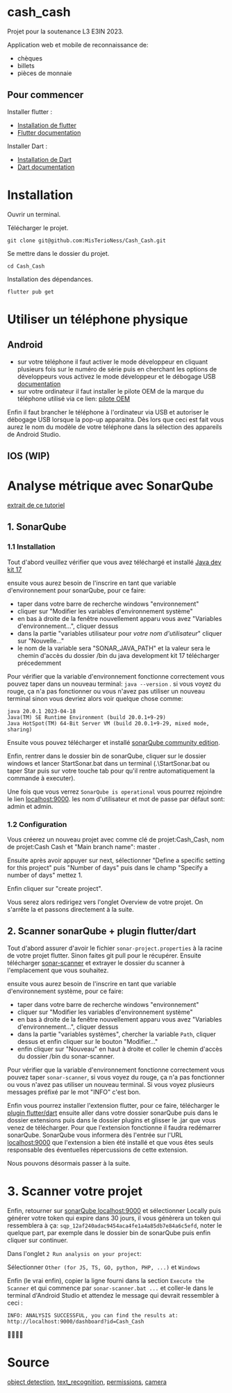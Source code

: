 # cash_cash

Projet pour la soutenance L3 E3IN 2023.

Application web et mobile de reconnaissance de:
- chèques
- billets
- pièces de monnaie

## Pour commencer 

Installer flutter :
- [Installation de flutter](https://docs.flutter.dev/get-started/install)
- [Flutter documentation](https://docs.flutter.dev/)

Installer Dart :
- [Installation de Dart](https://dart.dev/get-dart)
- [Dart documentation](https://dart.dev/guides)
    
# Installation
Ouvrir un terminal.

Télécharger le projet.
```console
git clone git@github.com:MisTerioNess/Cash_Cash.git
```

Se mettre dans le dossier du projet.
```console
cd Cash_Cash
```

Installation des dépendances.
```console
flutter pub get
```

# Utiliser un téléphone physique

## Android

- sur votre téléphone 
il faut activer le mode développeur en cliquant plusieurs fois sur le numéro de série puis
en cherchant les options de développeurs vous activez le mode développeur et le débogage USB
[documentation](https://developer.android.com/studio/debug/dev-options?hl=fr)
- sur votre ordinateur
il faut installer le pilote OEM de la marque du téléphone utilisé via ce lien:
[pilote OEM](https://developer.android.com/studio/run/oem-usb?hl=fr#Drivers)

Enfin il faut brancher le téléphone à l'ordinateur via USB et autoriser le débogage USB lorsque
la pop-up apparaitra. 
Dès lors que ceci est fait vous aurez le nom du modèle de votre téléphone dans la sélection des appareils de Android Studio.

## IOS (WIP)

# Analyse métrique avec SonarQube
[extrait de ce tutoriel](https://docs.sonarqube.org/latest/try-out-sonarqube/)

## 1. SonarQube

### 1.1 Installation

Tout d'abord veuillez vérifier que vous avez téléchargé et installé [Java dev kit 17](https://adoptium.net/en-GB/temurin/releases/?version=17)

ensuite vous aurez besoin de l'inscrire en tant que variable d'environnement pour sonarQube, pour ce faire:

- taper dans votre barre de recherche windows "environnement"
- cliquer sur "Modifier les variables d'environnement système"
- en bas à droite de la fenêtre nouvellement apparu vous avez "Variables d'environnement...", cliquer dessus
- dans la partie "variables utilisateur pour *votre nom d'utilisateur*" cliquer sur "Nouvelle..."
- le nom de la variable sera "SONAR_JAVA_PATH" et la valeur sera le chemin d'accès du dossier /bin du java development kit 17 télécharger précedemment

Pour vérifier que la variable d'environnement fonctionne correctement vous pouvez taper dans un nouveau terminal: ``java --version`` . si vous voyez du rouge, ça n'a pas fonctionner ou vous n'avez pas utiliser un nouveau terminal sinon
vous devriez alors voir quelque chose comme:
```
java 20.0.1 2023-04-18
Java(TM) SE Runtime Environment (build 20.0.1+9-29)
Java HotSpot(TM) 64-Bit Server VM (build 20.0.1+9-29, mixed mode, sharing)
```

Ensuite vous pouvez télécharger et installé [sonarQube community edition](https://binaries.sonarsource.com/Distribution/sonarqube/sonarqube-10.1.0.73491.zip).

Enfin, rentrer dans le dossier bin de sonarQube, cliquer sur le dossier windows et lancer StartSonar.bat dans un terminal (.\StartSonar.bat ou taper Star puis sur votre touche tab pour qu'il rentre automatiquement la commande à executer).

Une fois que vous verrez `SonarQube is operational` vous pourrez rejoindre le lien [localhost:9000](http://localhost:9000/).
les nom d'utilisateur et mot de passe par défaut sont: admin et admin.

### 1.2 Configuration

Vous créerez un nouveau projet avec comme clé de projet:Cash_Cash, nom de projet:Cash Cash et "Main branch name": master .

Ensuite après avoir appuyer sur next, sélectionner "Define a specific setting for this project" puis "Number of days" puis dans le champ "Specify a number of days" mettez 1.

Enfin cliquer sur "create project".

Vous serez alors redirigez vers l'onglet Overview de votre projet. On s'arrête la et passons directement à la suite.

## 2. Scanner sonarQube + plugin flutter/dart

Tout d'abord assurer d'avoir le fichier `sonar-project.properties` à la racine de votre projet flutter. Sinon faites git pull pour le récupérer.
Ensuite télécharger [sonar-scanner](https://binaries.sonarsource.com/Distribution/sonar-scanner-cli/sonar-scanner-cli-4.8.0.2856-windows.zip) et extrayer le dossier du scanner à l'emplacement que vous souhaitez.

ensuite vous aurez besoin de l'inscrire en tant que variable d'environnement système, pour ce faire:

- taper dans votre barre de recherche windows "environnement"
- cliquer sur "Modifier les variables d'environnement système"
- en bas à droite de la fenêtre nouvellement apparu vous avez "Variables d'environnement...", cliquer dessus
- dans la partie "variables systèmes", chercher la variable `Path`, cliquer dessus et enfin cliquer sur le bouton "Modifier..."
- enfin cliquer sur "Nouveau" en haut à droite et coller le chemin d'accès du dossier /bin du sonar-scanner.

Pour vérifier que la variable d'environnement fonctionne correctement vous pouvez taper `sonar-scanner`, si vous voyez du rouge, ça n'a pas fonctionner ou vous n'avez pas utiliser un nouveau terminal. Si vous voyez plusieurs messages préfixé par le mot "INFO" c'est bon.

Enfin vous pourrez installer l'extension flutter, pour ce faire, télécharger le
[plugin flutter/dart](https://github.com/insideapp-oss/sonar-flutter/releases/tag/0.5.0)
ensuite aller dans votre dossier sonarQube puis dans le dossier extensions puis dans le dossier plugins et glisser le .jar que vous venez de télécharger. Pour que l'extension fonctionne il faudra redémarrer sonarQube. SonarQube vous informera dès l'entrée sur l'URL [localhost:9000](http://localhost:9000/) que l'extension a bien été installé et que vous êtes seuls responsable des éventuelles répercussions de cette extension.

Nous pouvons désormais passer à la suite.

# 3. Scanner votre projet

Enfin, retourner sur [sonarQube localhost:9000](http://localhost:9000) et sélectionner Locally puis générer votre token qui expire dans 30 jours, il vous génèrera un token qui ressemblera à ça: ``sqp_12af240adac9454aca4fe1a4a85db7e84a6c5efd``, noter le quelque part, par exemple dans le dossier bin de sonarQube puis enfin cliquer sur continuer.

Dans l'onglet ``2 Run analysis on your project``:

Sélectionner ``Other (for JS, TS, GO, python, PHP, ...)`` et ``Windows``

Enfin (le vrai enfin), copier la ligne fourni dans la section ``Execute the Scanner`` et qui commence par ``sonar-scanner.bat ...`` et coller-le dans le terminal d'Android Studio et attendez le message qui devrait ressembler à ceci :

``INFO: ANALYSIS SUCCESSFUL, you can find the results at: http://localhost:9000/dashboard?id=Cash_Cash``

🥳🥳🥳🥳

# Source

[object detection](https://pub.dev/packages/google_mlkit_object_detection),
[text_recognition](https://pub.dev/packages/google_mlkit_text_recognition),
[permissions](https://developer.android.com/training/permissions/declaring?hl=fr),
[camera](https://github.com/googlesamples/mlkit/tree/master/android/vision-quickstart)
